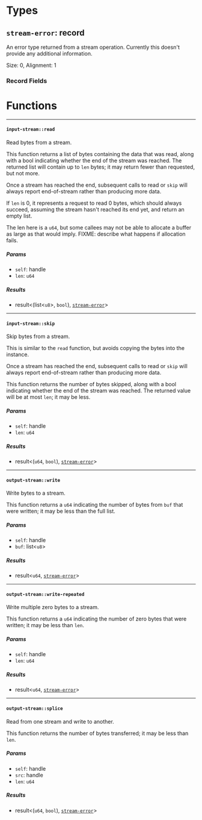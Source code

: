 # Types

## <a href="#stream_error" name="stream_error"></a> `stream-error`: record

  An error type returned from a stream operation. Currently this
  doesn't provide any additional information.

Size: 0, Alignment: 1

### Record Fields

# Functions

----

#### <a href="#input_stream_read" name="input_stream_read"></a> `input-stream::read` 

  Read bytes from a stream.
  
  This function returns a list of bytes containing the data that was
  read, along with a bool indicating whether the end of the stream
  was reached. The returned list will contain up to `len` bytes; it
  may return fewer than requested, but not more.
  
  Once a stream has reached the end, subsequent calls to read or
  `skip` will always report end-of-stream rather than producing more
  data.
  
  If `len` is 0, it represents a request to read 0 bytes, which should
  always succeed, assuming the stream hasn't reached its end yet, and
  return an empty list.
  
  The len here is a `u64`, but some callees may not be able to allocate
  a buffer as large as that would imply.
  FIXME: describe what happens if allocation fails.
##### Params

- <a href="#input_stream_read.self" name="input_stream_read.self"></a> `self`: handle<input-stream>
- <a href="#input_stream_read.len" name="input_stream_read.len"></a> `len`: `u64`
##### Results

- result<(list<`u8`>, `bool`), [`stream-error`](#stream_error)>

----

#### <a href="#input_stream_skip" name="input_stream_skip"></a> `input-stream::skip` 

  Skip bytes from a stream.
  
  This is similar to the `read` function, but avoids copying the
  bytes into the instance.
  
  Once a stream has reached the end, subsequent calls to read or
  `skip` will always report end-of-stream rather than producing more
  data.
  
  This function returns the number of bytes skipped, along with a bool
  indicating whether the end of the stream was reached. The returned
  value will be at most `len`; it may be less.
##### Params

- <a href="#input_stream_skip.self" name="input_stream_skip.self"></a> `self`: handle<input-stream>
- <a href="#input_stream_skip.len" name="input_stream_skip.len"></a> `len`: `u64`
##### Results

- result<(`u64`, `bool`), [`stream-error`](#stream_error)>

----

#### <a href="#output_stream_write" name="output_stream_write"></a> `output-stream::write` 

  Write bytes to a stream.
  
  This function returns a `u64` indicating the number of bytes from
  `buf` that were written; it may be less than the full list.
##### Params

- <a href="#output_stream_write.self" name="output_stream_write.self"></a> `self`: handle<output-stream>
- <a href="#output_stream_write.buf" name="output_stream_write.buf"></a> `buf`: list<`u8`>
##### Results

- result<`u64`, [`stream-error`](#stream_error)>

----

#### <a href="#output_stream_write_repeated" name="output_stream_write_repeated"></a> `output-stream::write-repeated` 

  Write multiple zero bytes to a stream.
  
  This function returns a `u64` indicating the number of zero bytes
  that were written; it may be less than `len`.
##### Params

- <a href="#output_stream_write_repeated.self" name="output_stream_write_repeated.self"></a> `self`: handle<output-stream>
- <a href="#output_stream_write_repeated.len" name="output_stream_write_repeated.len"></a> `len`: `u64`
##### Results

- result<`u64`, [`stream-error`](#stream_error)>

----

#### <a href="#output_stream_splice" name="output_stream_splice"></a> `output-stream::splice` 

  Read from one stream and write to another.
  
  This function returns the number of bytes transferred; it may be less
  than `len`.
##### Params

- <a href="#output_stream_splice.self" name="output_stream_splice.self"></a> `self`: handle<output-stream>
- <a href="#output_stream_splice.src" name="output_stream_splice.src"></a> `src`: handle<input-stream>
- <a href="#output_stream_splice.len" name="output_stream_splice.len"></a> `len`: `u64`
##### Results

- result<(`u64`, `bool`), [`stream-error`](#stream_error)>

